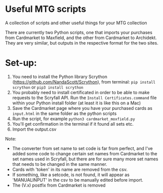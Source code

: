 # Useful MTG scripts
A collection of scripts and other useful things for your MTG collection

There are currently two Python scripts, one that imports your purchases from Cardmarket to Maxfield, and the other from Cardmarket to Archidekt. They are very similar, but outputs in the respective format for the two sites.

# Set-up:
1) You need to install the Python library Scrython (https://github.com/NandaScott/Scrython), from terminal: `pip install scrython` or `pip3 install scrython`
2) You probably need to install certificated in order to be able to make requests to the Scryfall API. Run the `Install Certificates.command` file within your Python install folder (at least it is like this on a Mac)
3) Save the Cardmarket page where you have your purchased cards as `input.html` in the same folder as the python scripts
4) Run the script, for example `python3 cardmarket_moxfield.py`
5) You'll get confirmation in the terminal if it found all sets etc.
6) Import the output.csv

Note: 
* The converter from set name to set code is far from perfect, and I've added some code to change certain set names from Cardmarket to the set names used in Scryfall, but there are for sure many more set names that needs to be changed in the same manner.
* Cards with 'token' in its name are removed from the csv.
* If something, like a setcode, is not found, it will appear as 'MANUALINPUT' in the csv to be manually edited before import.
* The (V.x) postfix from Cardmarket is removed
